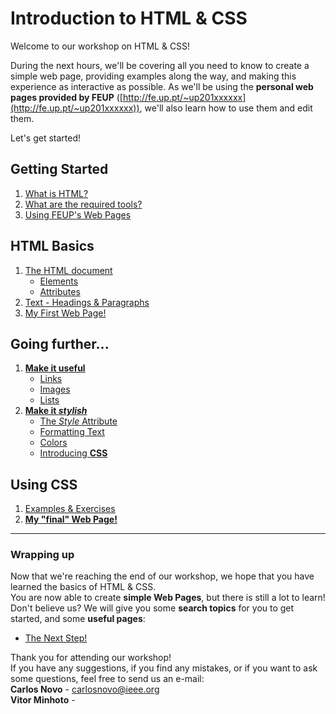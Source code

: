# Introduction to HTML & CSS

Welcome to our workshop on HTML & CSS!

During the next hours, we'll be covering all you need to know to create a simple web page, providing examples along the way, and making this experience as interactive as possible. As we'll be using the **personal web pages provided by FEUP** ([http://fe.up.pt/~up201xxxxxx](http://fe.up.pt/~up201xxxxxx)), we'll also learn how to use them and edit them.  

Let's get started!

## Getting Started
1. [What is HTML?](./content/intro.md#what-is-html)
2. [What are the required tools?](./content/intro.md#what-are-the-required-tools)
3. [Using FEUP's Web Pages](./content/intro.md#using-feups-web-pages)

## HTML Basics
1. [The HTML document](./content/htmldocument.md)
   - [Elements](./content/htmldocument.md#elements)
   - [Attributes](./content/htmldocument.md#attributes)
2. [Text - Headings & Paragraphs](./content/text.md)
3. [My First Web Page!](./content/firstwebpage.md)

## Going further...
1. [**Make it useful**](./content/useful.md)
   * [Links](./content/useful.md#links)
   * [Images](./content/useful.md#images)
   * [Lists](./content/useful.md#lists)
2. [**Make it *stylish***](./content/stylish.md)
   * [The *Style* Attribute](./content/stylish.md#the-style-attribute)
   * [Formatting Text](./content/stylish.md#formatting-text)
   * [Colors](./content/stylish.md#colors)
   * [Introducing **CSS**](./content/stylish.md#introducing-css)

## Using CSS
1. [Examples & Exercises](./content/cssexamples.md)
2. [**My "final" Web Page!**](./content/finalwebpage.md)
_________________
### Wrapping up
Now that we're reaching the end of our workshop, we hope that you have learned the basics of HTML & CSS.  
You are now able to create **simple Web Pages**, but there is still a lot to learn!  
Don't believe us? We will give you some **search topics** for you to get started, and some **useful pages**:
* [The Next Step!](./content/nextstep.md)

Thank you for attending our workshop!  
If you have any suggestions, if you find any mistakes, or if you want to ask some questions, feel free to send us an e-mail:  
**Carlos Novo** - carlosnovo@ieee.org  
**Vitor Minhoto** - 